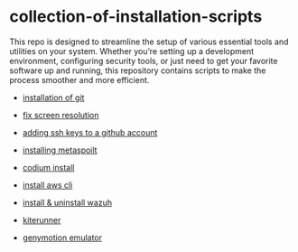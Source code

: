 # collection-of-installation-scripts

This repo is designed to streamline the setup of various essential tools and 
utilities on your system. Whether you’re setting up a development environment, 
configuring security tools, or just need to get your favorite software up and running, 
this repository contains scripts to make the process smoother and more efficient.

- [installation of git ](https://github.com/njeru-codes/collection-of-installation-scripts/blob/main/scripts/install.sh)

- [fix  screen resolution](https://github.com/njeru-codes/collection-of-installation-scripts/blob/main/scripts/resolution.sh)

- [adding ssh keys to a github account](https://github.com/njeru-codes/collection-of-installation-scripts/blob/main/scripts/github-ssh.sh)
    
- [installing metaspoilt](https://github.com/njeru-codes/collection-of-installation-scripts/blob/main/scripts/metaspoilt.sh)

- [codium install](https://github.com/njeru-codes/collection-of-installation-scripts/blob/main/codium/install.sh)
- [install aws cli](https://github.com/njeru-codes/collection-of-installation-scripts/blob/main/aws_cli.sh)

- [ install & uninstall wazuh](https://github.com/njeru-codes/collection-of-installation-scripts/tree/main/wazuh)
- [kiterunner](https://github.com/njeru-codes/collection-of-installation-scripts/tree/main/kiterunner)
- [genymotion emulator](https://github.com/njeru-codes/collection-of-installation-scripts/blob/main/genymotion/install.sh)
